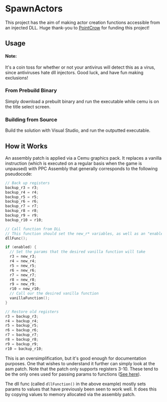 # SpawnActors
This project has the aim of making actor creation functions accessible from an injected DLL.
Huge thank-you to [PointCrow](https://twitch.tv/PointCrow) for funding this project!

## Usage
#### Note:
It's a coin toss for whether or not your antivirus will detect this as a virus, since antiviruses hate dll injectors. Good luck, and have fun making exclusions!
### From Prebuild Binary
Simply download a prebuilt binary and run the executable while cemu is on the title select screen.
### Building from Source
Build the solution with Visual Studio, and run the outputted executable.

## How it Works
An assembly patch is applied via a Cemu graphics pack. It replaces a vanilla instruction (which is executed on a regular basis when the game is unpaused) with PPC Assembly that generally corresponds to the following pseudocode:
```cpp
// Back up registers
backup_r3 = r3;
backup_r4 = r4;
backup_r5 = r5;
backup_r6 = r6;
backup_r7 = r7;
backup_r8 = r8;
backup_r9 = r9;
backup_r10 = r10;

// Call function from DLL
// This function should set the new_r* variables, as well as an "enabled" variable.
dllFunc();

if (enabled) {
  // Set the params that the desired vanilla function will take
  r3 = new_r3;
  r4 = new_r4;
  r5 = new_r5;
  r6 = new_r6;
  r7 = new_r7;
  r8 = new_r8;
  r9 = new_r9;
  r10 = new_r10;
  // Call our the desired vanilla function
  vanillaFunction();
}

// Restore old registers
r3 = backup_r3;
r4 = backup_r4;
r5 = backup_r5;
r6 = backup_r6;
r7 = backup_r7;
r8 = backup_r8;
r9 = backup_r9;
r10 = backup_r10;
```
This is an oversimplification, but it's good enough for documentation purposes. One that wishes to understand it further can simply look at the asm patch. Note that the patch only supports registers 3-10. These tend to be the only ones used for passing params to functions ([See here](https://www.cs.uaf.edu/2010/fall/cs301/lecture/12_01_PowerPC.html)).

The dll func (called ``dllFunction()`` in the above example) mostly sets params to values that have previously been seen to work well. It does this by copying values to memory allocated via the assembly patch.
